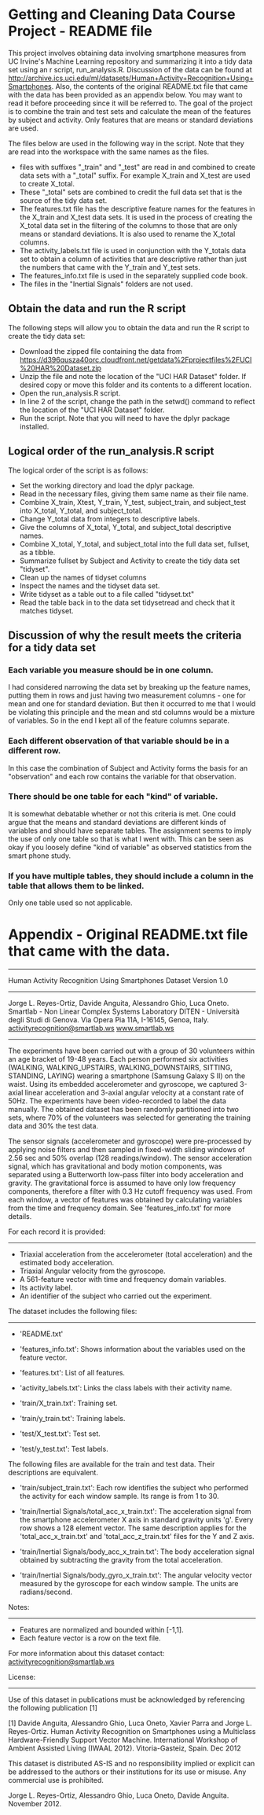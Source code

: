 # Getting and Cleaning Data Course Project - README file 

This project involves obtaining data involving smartphone measures from UC Irvine's Machine Learning repository and summarizing it into a tidy data set 
using an r script, run_analysis.R. Discussion of the data can be found at http://archive.ics.uci.edu/ml/datasets/Human+Activity+Recognition+Using+Smartphones. 
Also, the contents of the original README.txt file that came with the data has been provided as an appendix below. You may want to read it before proceeding
since it will be referred to. The goal of the project is to combine the train and test sets and calculate the mean of the features by subject and activity. Only features 
that are means or standard deviations are used. 

The files below are used in the following way in the script. Note that they are read into the workspace with the same names as the files. 
* files with suffixes "_train" and "_test" are read in and combined to create data sets with a "_total" suffix. For example X_train and X_test are used to create X_total.
* These "_total" sets are combined to credit the full data set that is the source of the tidy data set.
* The features.txt file has the descriptive feature names for the features in the X_train and X_test data sets. It is used in the process of creating the X_total data set
  in the filtering of the columns to those that are only means or standard deviations. It is also used to rename the X_total columns.
* The activity_labels.txt file is used in conjunction with the Y_totals data set to obtain a column of activities that are descriptive rather than just the numbers that
  came with the Y_train and Y_test sets.
* The features_info.txt file is used in the separately supplied code book.
* The files in the "Inertial Signals" folders are not used. 

## Obtain the data and run the R script 

The following steps will allow you to obtain the data and run the R script to create the tidy data set:
* Download the zipped file containing the data from https://d396qusza40orc.cloudfront.net/getdata%2Fprojectfiles%2FUCI%20HAR%20Dataset.zip
* Unzip the file and note the location of the "UCI HAR Dataset" folder. If desired copy or move this folder and its contents to a different location.
* Open the run_analysis.R script.
* In line 2 of the script, change the path in the setwd() command to reflect the location of the "UCI HAR Dataset" folder.
* Run the script. Note that you will need to have the dplyr package installed.


## Logical order of the run_analysis.R script 

The logical order of the script is as follows:
* Set the working directory and load the dplyr package.
* Read in the necessary files, giving them same name as their file name.
* Combine X_train, Xtest, Y_train, Y_test, subject_train, and subject_test into X_total, Y_total, and subject_total.
* Change Y_total data from integers to descriptive labels.
* Give the columns of X_total, Y_total, and subject_total descriptive names.
* Combine X_total, Y_total, and subject_total into the full data set, fullset, as a tibble.
* Summarize fullset by Subject and Activity to create the tidy data set "tidyset".
* Clean up the names of tidyset columns 
* Inspect the names and the tidyset data set.
* Write tidyset as a table out to a file called "tidyset.txt"
* Read the table back in to the data set tidysetread and check that it matches tidyset.

## Discussion of why the result meets the criteria for a tidy data set
### Each variable you measure should be in one column.
I had considered narrowing the data set by breaking up the feature names, putting them in rows and just having two measurement columns - one for mean and one for standard deviation.
But then it occurred to me that I would be violating this principle and the mean and std columns would be a mixture of variables. So in the end I kept all of the feature columns separate.
### Each different observation of that variable should be in a different row.
In this case the combination of Subject and Activity forms the basis for an "observation" and each row contains the variable for that observation.
### There should be one table for each "kind" of variable.
It is somewhat debatable whether or not this criteria is met. One could argue that the means and standard deviations are different kinds of variables and should have separate tables. The
assignment seems to imply the use of only one table so that is what I went with. This can be seen as okay if you loosely define "kind of variable" as observed statistics from the
smart phone study.
### If you have multiple tables, they should include a column in the table that allows them to be linked.
Only one table used so not applicable.

# Appendix - Original README.txt file that came with the data.
_____________________________________________________
Human Activity Recognition Using Smartphones Dataset
Version 1.0
_________________________________________________________________
Jorge L. Reyes-Ortiz, Davide Anguita, Alessandro Ghio, Luca Oneto.
Smartlab - Non Linear Complex Systems Laboratory
DITEN - Università degli Studi di Genova.
Via Opera Pia 11A, I-16145, Genoa, Italy.
activityrecognition@smartlab.ws
www.smartlab.ws
____________________________________________________________________

The experiments have been carried out with a group of 30 volunteers within an age bracket of 19-48 years. Each person performed six activities (WALKING, WALKING_UPSTAIRS, WALKING_DOWNSTAIRS, SITTING, STANDING, LAYING) wearing a smartphone (Samsung Galaxy S II) on the waist. Using its embedded accelerometer and gyroscope, we captured 3-axial linear acceleration and 3-axial angular velocity at a constant rate of 50Hz. The experiments have been video-recorded to label the data manually. The obtained dataset has been randomly partitioned into two sets, where 70% of the volunteers was selected for generating the training data and 30% the test data. 

The sensor signals (accelerometer and gyroscope) were pre-processed by applying noise filters and then sampled in fixed-width sliding windows of 2.56 sec and 50% overlap (128 readings/window). The sensor acceleration signal, which has gravitational and body motion components, was separated using a Butterworth low-pass filter into body acceleration and gravity. The gravitational force is assumed to have only low frequency components, therefore a filter with 0.3 Hz cutoff frequency was used. From each window, a vector of features was obtained by calculating variables from the time and frequency domain. See 'features_info.txt' for more details. 

For each record it is provided:
_______________________________

- Triaxial acceleration from the accelerometer (total acceleration) and the estimated body acceleration.
- Triaxial Angular velocity from the gyroscope. 
- A 561-feature vector with time and frequency domain variables. 
- Its activity label. 
- An identifier of the subject who carried out the experiment.

The dataset includes the following files:
_________________________________________

- 'README.txt'

- 'features_info.txt': Shows information about the variables used on the feature vector.

- 'features.txt': List of all features.

- 'activity_labels.txt': Links the class labels with their activity name.

- 'train/X_train.txt': Training set.

- 'train/y_train.txt': Training labels.

- 'test/X_test.txt': Test set.

- 'test/y_test.txt': Test labels.

The following files are available for the train and test data. Their descriptions are equivalent. 

- 'train/subject_train.txt': Each row identifies the subject who performed the activity for each window sample. Its range is from 1 to 30. 

- 'train/Inertial Signals/total_acc_x_train.txt': The acceleration signal from the smartphone accelerometer X axis in standard gravity units 'g'. Every row shows a 128 element vector. The same description applies for the 'total_acc_x_train.txt' and 'total_acc_z_train.txt' files for the Y and Z axis. 

- 'train/Inertial Signals/body_acc_x_train.txt': The body acceleration signal obtained by subtracting the gravity from the total acceleration. 

- 'train/Inertial Signals/body_gyro_x_train.txt': The angular velocity vector measured by the gyroscope for each window sample. The units are radians/second. 

Notes: 
______
- Features are normalized and bounded within [-1,1].
- Each feature vector is a row on the text file.

For more information about this dataset contact: activityrecognition@smartlab.ws

License:
________
Use of this dataset in publications must be acknowledged by referencing the following publication [1] 

[1] Davide Anguita, Alessandro Ghio, Luca Oneto, Xavier Parra and Jorge L. Reyes-Ortiz. Human Activity Recognition on Smartphones using a Multiclass Hardware-Friendly Support Vector Machine. International Workshop of Ambient Assisted Living (IWAAL 2012). Vitoria-Gasteiz, Spain. Dec 2012

This dataset is distributed AS-IS and no responsibility implied or explicit can be addressed to the authors or their institutions for its use or misuse. Any commercial use is prohibited.

Jorge L. Reyes-Ortiz, Alessandro Ghio, Luca Oneto, Davide Anguita. November 2012.


